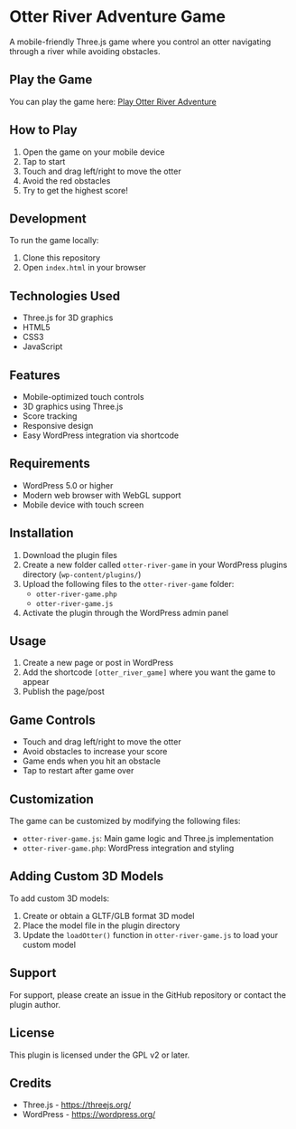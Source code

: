 # Otter River Adventure Game

A mobile-friendly Three.js game where you control an otter navigating through a river while avoiding obstacles.

## Play the Game

You can play the game here: [Play Otter River Adventure](https://samsa-dev.github.io/otter-river-game/)

## How to Play

1. Open the game on your mobile device
2. Tap to start
3. Touch and drag left/right to move the otter
4. Avoid the red obstacles
5. Try to get the highest score!

## Development

To run the game locally:
1. Clone this repository
2. Open `index.html` in your browser

## Technologies Used

- Three.js for 3D graphics
- HTML5
- CSS3
- JavaScript

## Features

- Mobile-optimized touch controls
- 3D graphics using Three.js
- Score tracking
- Responsive design
- Easy WordPress integration via shortcode

## Requirements

- WordPress 5.0 or higher
- Modern web browser with WebGL support
- Mobile device with touch screen

## Installation

1. Download the plugin files
2. Create a new folder called `otter-river-game` in your WordPress plugins directory (`wp-content/plugins/`)
3. Upload the following files to the `otter-river-game` folder:
   - `otter-river-game.php`
   - `otter-river-game.js`
4. Activate the plugin through the WordPress admin panel

## Usage

1. Create a new page or post in WordPress
2. Add the shortcode `[otter_river_game]` where you want the game to appear
3. Publish the page/post

## Game Controls

- Touch and drag left/right to move the otter
- Avoid obstacles to increase your score
- Game ends when you hit an obstacle
- Tap to restart after game over

## Customization

The game can be customized by modifying the following files:

- `otter-river-game.js`: Main game logic and Three.js implementation
- `otter-river-game.php`: WordPress integration and styling

## Adding Custom 3D Models

To add custom 3D models:

1. Create or obtain a GLTF/GLB format 3D model
2. Place the model file in the plugin directory
3. Update the `loadOtter()` function in `otter-river-game.js` to load your custom model

## Support

For support, please create an issue in the GitHub repository or contact the plugin author.

## License

This plugin is licensed under the GPL v2 or later.

## Credits

- Three.js - https://threejs.org/
- WordPress - https://wordpress.org/ 